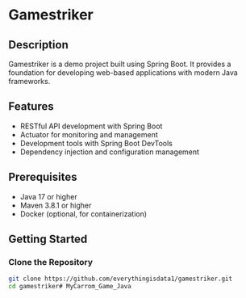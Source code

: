  # Gamestriker

## Description
Gamestriker is a demo project built using Spring Boot. It provides a foundation for developing web-based applications with modern Java frameworks.

## Features
- RESTful API development with Spring Boot
- Actuator for monitoring and management
- Development tools with Spring Boot DevTools
- Dependency injection and configuration management

## Prerequisites
- Java 17 or higher
- Maven 3.8.1 or higher
- Docker (optional, for containerization)

## Getting Started

### Clone the Repository
```bash
git clone https://github.com/everythingisdata1/gamestriker.git
cd gamestriker#   M y C a r r o m _ G a m e _ J a v a  
 